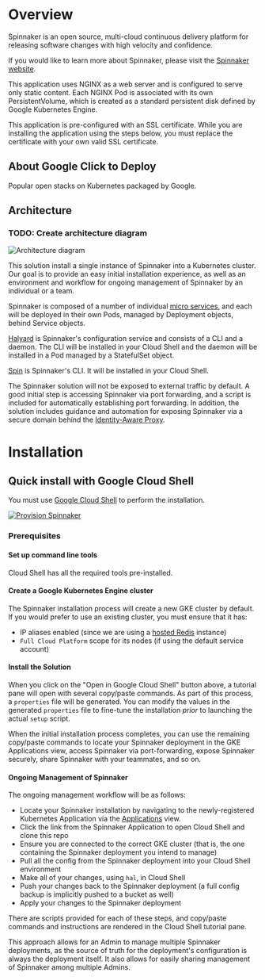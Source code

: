 # Overview

Spinnaker is an open source, multi-cloud continuous delivery platform for
releasing software changes with high velocity and confidence.

If you would like to learn more about Spinnaker, please visit the
[Spinnaker website](https://spinnaker.io/).

This application uses NGINX as a web server and is configured to serve only
static content. Each NGINX Pod is associated with its own PersistentVolume,
which is created as a standard persistent disk defined by Google Kubernetes
Engine.

This application is pre-configured with an SSL certificate. While you are
installing the application using the steps below, you must replace the
certificate with your own valid SSL certificate.

## About Google Click to Deploy

Popular open stacks on Kubernetes packaged by Google.

## Architecture

### TODO: Create architecture diagram

![Architecture diagram](resources/spinnaker-k8s-app-architecture.png)

This solution install a single instance of Spinnaker into a Kubernetes cluster.
Our goal is to provide an easy initial installation experience, as well as an
environment and workflow for ongoing management of Spinnaker by an individual
or a team.

Spinnaker is composed of a number of individual
[micro services](https://www.spinnaker.io/reference/architecture/), and each
will be deployed in their own Pods, managed by Deployment objects, behind
Service objects.

[Halyard](https://www.spinnaker.io/reference/halyard/) is Spinnaker's
configuration service and consists of a CLI and a daemon. The CLI will be
installed in your Cloud Shell and the daemon will be installed in a Pod managed
by a StatefulSet object.

[Spin](https://www.spinnaker.io/guides/spin/app/) is Spinnaker's CLI. It will
be installed in your Cloud Shell.

The Spinnaker solution will not be exposed to external traffic by default.
A good initial step is accessing Spinnaker via port forwarding, and a script is
included for automatically establishing port forwarding. In addition, the
solution includes guidance and automation for exposing Spinnaker via a secure
domain behind the [Identity-Aware Proxy](https://cloud.google.com/iap/).

# Installation

## Quick install with Google Cloud Shell

You must use [Google Cloud Shell](https://cloud.google.com/shell/) to perform the installation.

[![Provision Spinnaker](https://gstatic.com/cloudssh/images/open-btn.png)](https://console.cloud.google.com/cloudshell/editor?cloudshell_git_repo=https://github.com/duftler/scratch.git&cloudshell_tutorial=provision-spinnaker.md)

### Prerequisites

#### Set up command line tools

Cloud Shell has all the required tools pre-installed.

#### Create a Google Kubernetes Engine cluster

The Spinnaker installation process will create a new GKE cluster by default. If
you would prefer to use an existing cluster, you must ensure that it has:
* IP aliases enabled (since we are using a
[hosted Redis](https://cloud.google.com/memorystore/) instance)
* `Full Cloud Platform` scope for its nodes (if using the default service account)

#### Install the Solution

When you click on the "Open in Google Cloud Shell" button above, a tutorial
pane will open with several copy/paste commands. As part of this process, a
`properties` file will be generated. You can modify the values in the generated
`properties` file to fine-tune the installation _prior_ to launching the actual
`setup` script.

When the initial installation process completes, you can use the remaining
copy/paste commands to locate your Spinnaker deployment in the GKE Applications
view, access Spinnaker via port-forwarding, expose Spinnaker securely, share
Spinnaker with your teammates, and so on.

#### Ongoing Management of Spinnaker

The ongoing management workflow will be as follows:

* Locate your Spinnaker installation by navigating to the newly-registered
Kubernetes Application via the
[Applications](https://console.developers.google.com/kubernetes/application?project=_)
view.
* Click the link from the Spinnaker Application to open Cloud Shell and clone
this repo
* Ensure you are connected to the correct GKE cluster (that is, the one
containing the Spinnaker deployment you intend to manage)
* Pull all the config from the Spinnaker deployment into your Cloud Shell
environment
* Make all of your changes, using `hal`, in Cloud Shell
* Push your changes back to the Spinnaker deployment (a full config backup is
implicitly pushed to a bucket as well)
* Apply your changes to the Spinnaker deployment

There are scripts provided for each of these steps, and copy/paste commands and
instructions are rendered in the Cloud Shell tutorial pane.

This approach allows for an Admin to manage multiple Spinnaker deployments, as
the source of truth for the deployment's configuration is always the deployment
itself. It also allows for easily sharing management of Spinnaker among
multiple Admins.